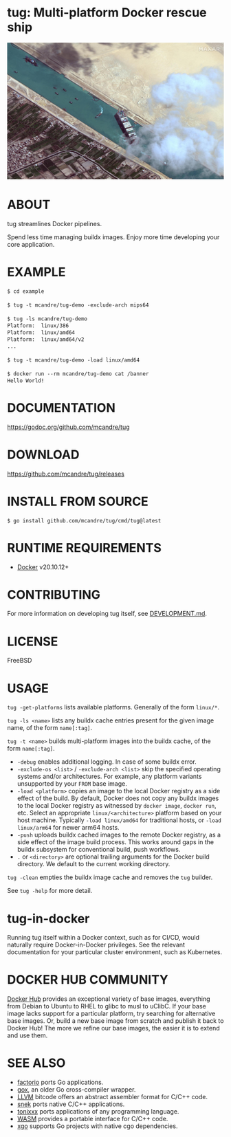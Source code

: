 # tug: Multi-platform Docker rescue ship

![logo](tug.png)

# ABOUT

tug streamlines Docker pipelines.

Spend less time managing buildx images. Enjoy more time developing your core application.

# EXAMPLE

```console
$ cd example

$ tug -t mcandre/tug-demo -exclude-arch mips64

$ tug -ls mcandre/tug-demo
Platform:  linux/386
Platform:  linux/amd64
Platform:  linux/amd64/v2
...

$ tug -t mcandre/tug-demo -load linux/amd64

$ docker run --rm mcandre/tug-demo cat /banner
Hello World!
```

# DOCUMENTATION

https://godoc.org/github.com/mcandre/tug

# DOWNLOAD

https://github.com/mcandre/tug/releases

# INSTALL FROM SOURCE

```console
$ go install github.com/mcandre/tug/cmd/tug@latest
```

# RUNTIME REQUIREMENTS

* [Docker](https://www.docker.com/) v20.10.12+

# CONTRIBUTING

For more information on developing tug itself, see [DEVELOPMENT.md](DEVELOPMENT.md).

# LICENSE

FreeBSD

# USAGE

`tug -get-platforms` lists available platforms. Generally of the form `linux/*`.

`tug -ls <name>` lists any buildx cache entries present for the given image name, of the form `name[:tag]`.

`tug -t <name>` builds multi-platform images into the buildx cache, of the form `name[:tag]`.

* `-debug` enables additional logging. In case of some buildx error.
* `-exclude-os <list>` / `-exclude-arch <list>` skip the specified operating systems and/or architectures. For example, any platform variants unsupported by your `FROM` base image.
* `-load <platform>` copies an image to the local Docker registry as a side effect of the build. By default, Docker does not copy any buildx images to the local Docker registry as witnessed by `docker image`, `docker run`, etc. Select an appropriate `linux/<architecture>` platform based on your host machine. Typically `-load linux/amd64` for traditional hosts, or `-load linux/arm64` for newer arm64 hosts.
* `-push` uploads buildx cached images to the remote Docker registry, as a side effect of the image build process. This works around gaps in the buildx subsystem for conventional build, push workflows.
* `.` or `<directory>` are optional trailing arguments for the Docker build directory. We default to the current working directory.

`tug -clean` empties the buildx image cache and removes the `tug` builder.

See `tug -help` for more detail.

# tug-in-docker

Running tug itself within a Docker context, such as for CI/CD, would naturally require Docker-in-Docker privileges. See the relevant documentation for your particular cluster environment, such as Kubernetes.

# DOCKER HUB COMMUNITY

[Docker Hub](https://hub.docker.com/) provides an exceptional variety of base images, everything from Debian to Ubuntu to RHEL to glibc to musl to uClibC. If your base image lacks support for a particular platform, try searching for alternative base images. Or, build a new base image from scratch and publish it back to Docker Hub! The more we refine our base images, the easier it is to extend and use them.

# SEE ALSO

* [factorio](https://github.com/mcandre/factorio) ports Go applications.
* [gox](https://github.com/mitchellh/gox), an older Go cross-compiler wrapper.
* [LLVM](https://llvm.org/) bitcode offers an abstract assembler format for C/C++ code.
* [snek](https://github.com/mcandre/snek) ports native C/C++ applications.
* [tonixxx](https://github.com/mcandre/tonixxx) ports applications of any programming language.
* [WASM](https://webassembly.org/) provides a portable interface for C/C++ code.
* [xgo](https://github.com/karalabe/xgo) supports Go projects with native cgo dependencies.
